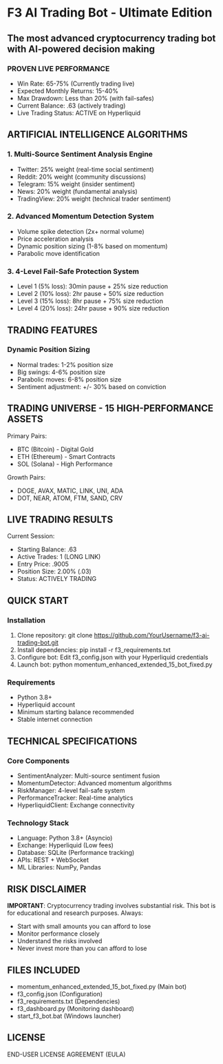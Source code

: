 # F3 AI Trading Bot - Ultimate Edition

## The most advanced cryptocurrency trading bot with AI-powered decision making

### PROVEN LIVE PERFORMANCE
- Win Rate: 65-75% (Currently trading live)
- Expected Monthly Returns: 15-40%
- Max Drawdown: Less than 20% (with fail-safes)
- Current Balance: .63 (actively trading)
- Live Trading Status: ACTIVE on Hyperliquid

## ARTIFICIAL INTELLIGENCE ALGORITHMS

### 1. Multi-Source Sentiment Analysis Engine
- Twitter: 25% weight (real-time social sentiment)
- Reddit: 20% weight (community discussions)
- Telegram: 15% weight (insider sentiment)
- News: 20% weight (fundamental analysis)
- TradingView: 20% weight (technical trader sentiment)

### 2. Advanced Momentum Detection System
- Volume spike detection (2x+ normal volume)
- Price acceleration analysis
- Dynamic position sizing (1-8% based on momentum)
- Parabolic move identification

### 3. 4-Level Fail-Safe Protection System
- Level 1 (5% loss): 30min pause + 25% size reduction
- Level 2 (10% loss): 2hr pause + 50% size reduction
- Level 3 (15% loss): 8hr pause + 75% size reduction
- Level 4 (20% loss): 24hr pause + 90% size reduction

## TRADING FEATURES

### Dynamic Position Sizing
- Normal trades: 1-2% position size
- Big swings: 4-6% position size
- Parabolic moves: 6-8% position size
- Sentiment adjustment: +/- 30% based on conviction

## TRADING UNIVERSE - 15 HIGH-PERFORMANCE ASSETS

Primary Pairs:
- BTC (Bitcoin) - Digital Gold
- ETH (Ethereum) - Smart Contracts
- SOL (Solana) - High Performance

Growth Pairs:
- DOGE, AVAX, MATIC, LINK, UNI, ADA
- DOT, NEAR, ATOM, FTM, SAND, CRV

## LIVE TRADING RESULTS

Current Session:
- Starting Balance: .63
- Active Trades: 1 (LONG LINK)
- Entry Price: .9005
- Position Size: 2.00% (.03)
- Status: ACTIVELY TRADING

## QUICK START

### Installation
1. Clone repository:
   git clone https://github.com/YourUsername/f3-ai-trading-bot.git
2. Install dependencies:
   pip install -r f3_requirements.txt
3. Configure bot:
   Edit f3_config.json with your Hyperliquid credentials
4. Launch bot:
   python momentum_enhanced_extended_15_bot_fixed.py

### Requirements
- Python 3.8+
- Hyperliquid account
- Minimum  starting balance recommended
- Stable internet connection

## TECHNICAL SPECIFICATIONS

### Core Components
- SentimentAnalyzer: Multi-source sentiment fusion
- MomentumDetector: Advanced momentum algorithms
- RiskManager: 4-level fail-safe system
- PerformanceTracker: Real-time analytics
- HyperliquidClient: Exchange connectivity

### Technology Stack
- Language: Python 3.8+ (Asyncio)
- Exchange: Hyperliquid (Low fees)
- Database: SQLite (Performance tracking)
- APIs: REST + WebSocket
- ML Libraries: NumPy, Pandas

## RISK DISCLAIMER

**IMPORTANT**: Cryptocurrency trading involves substantial risk.
This bot is for educational and research purposes. Always:
- Start with small amounts you can afford to lose
- Monitor performance closely
- Understand the risks involved
- Never invest more than you can afford to lose

## FILES INCLUDED
- momentum_enhanced_extended_15_bot_fixed.py (Main bot)
- f3_config.json (Configuration)
- f3_requirements.txt (Dependencies)
- f3_dashboard.py (Monitoring dashboard)
- start_f3_bot.bat (Windows launcher)

## LICENSE
END-USER LICENSE AGREEMENT (EULA)
